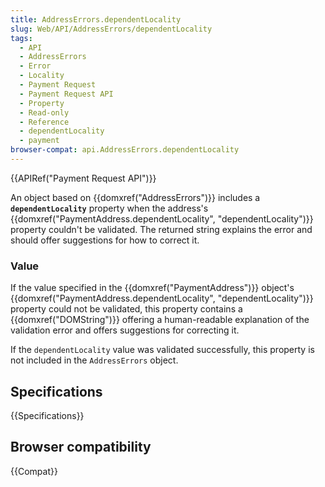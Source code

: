 ```yaml
---
title: AddressErrors.dependentLocality
slug: Web/API/AddressErrors/dependentLocality
tags:
  - API
  - AddressErrors
  - Error
  - Locality
  - Payment Request
  - Payment Request API
  - Property
  - Read-only
  - Reference
  - dependentLocality
  - payment
browser-compat: api.AddressErrors.dependentLocality
---
```

{{APIRef("Payment Request API")}}

An object based on {{domxref("AddressErrors")}} includes a **`dependentLocality`** property when the address's {{domxref("PaymentAddress.dependentLocality", "dependentLocality")}} property couldn't be validated. The returned string explains the error and should offer suggestions for how to correct it.

### Value

If the value specified in the {{domxref("PaymentAddress")}} object's {{domxref("PaymentAddress.dependentLocality", "dependentLocality")}} property could not be validated, this property contains a {{domxref("DOMString")}} offering a human-readable explanation of the validation error and offers suggestions for correcting it.

If the `dependentLocality` value was validated successfully, this property is not included in the `AddressErrors` object.

## Specifications

{{Specifications}}

## Browser compatibility

{{Compat}}
